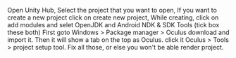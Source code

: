 Open Unity Hub, Select the project that you want to open, If you want to create a new project click on create new project, 
While creating, click on add modules and selet OpenJDK and Android NDK & SDK Tools (tick box these both)
First goto Windows > Package manager > Oculus download and import it.
Then it will show a tab on the top as Oculus.
click it Oculus > Tools > project setup tool.
Fix all those, or else you won't be able render project.
